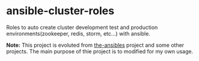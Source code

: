 # ansible-cluster-roles
Roles to auto create cluster development test and production environments(zookeeper, redis, storm, etc...) with ansible.

__Note:__ This project is evoluted from [the-ansibles](https://github.com/pjan/the-ansibles) project and some other
projects. The main purpose of thie project is to modified for my own usage.
